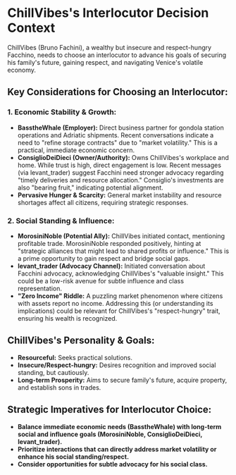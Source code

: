 # ChillVibes's Interlocutor Decision Context

ChillVibes (Bruno Fachini), a wealthy but insecure and respect-hungry Facchino, needs to choose an interlocutor to advance his goals of securing his family's future, gaining respect, and navigating Venice's volatile economy.

## Key Considerations for Choosing an Interlocutor:

### 1. Economic Stability & Growth:
*   **BasstheWhale (Employer):** Direct business partner for gondola station operations and Adriatic shipments. Recent conversations indicate a need to "refine storage contracts" due to "market volatility." This is a practical, immediate economic concern.
*   **ConsiglioDeiDieci (Owner/Authority):** Owns ChillVibes's workplace and home. While trust is high, direct engagement is low. Recent messages (via levant_trader) suggest Facchini need stronger advocacy regarding "timely deliveries and resource allocation." Consiglio's investments are also "bearing fruit," indicating potential alignment.
*   **Pervasive Hunger & Scarcity:** General market instability and resource shortages affect all citizens, requiring strategic responses.

### 2. Social Standing & Influence:
*   **MorosiniNoble (Potential Ally):** ChillVibes initiated contact, mentioning profitable trade. MorosiniNoble responded positively, hinting at "strategic alliances that might lead to shared profits or influence." This is a prime opportunity to gain respect and bridge social gaps.
*   **levant_trader (Advocacy Channel):** Initiated conversation about Facchini advocacy, acknowledging ChillVibes's "valuable insight." This could be a low-risk avenue for subtle influence and class representation.
*   **"Zero Income" Riddle:** A puzzling market phenomenon where citizens with assets report no income. Addressing this (or understanding its implications) could be relevant for ChillVibes's "respect-hungry" trait, ensuring his wealth is recognized.

## ChillVibes's Personality & Goals:
*   **Resourceful:** Seeks practical solutions.
*   **Insecure/Respect-hungry:** Desires recognition and improved social standing, but cautiously.
*   **Long-term Prosperity:** Aims to secure family's future, acquire property, and establish sons in trades.

## Strategic Imperatives for Interlocutor Choice:
*   **Balance immediate economic needs (BasstheWhale) with long-term social and influence goals (MorosiniNoble, ConsiglioDeiDieci, levant_trader).**
*   **Prioritize interactions that can directly address market volatility or enhance his social standing/respect.**
*   **Consider opportunities for subtle advocacy for his social class.**
